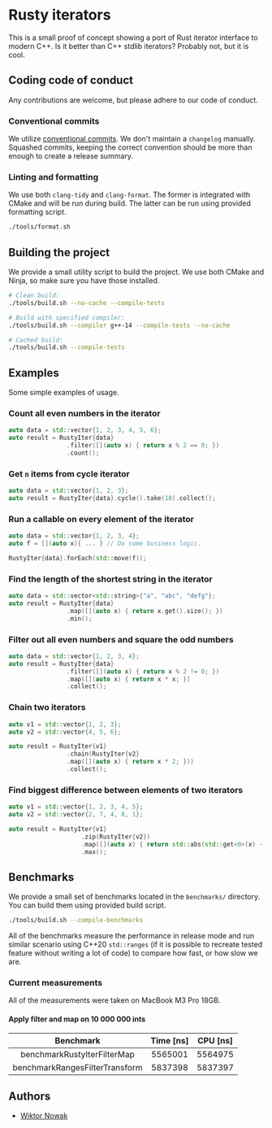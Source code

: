 # Rusty iterators

This is a small proof of concept showing a port of Rust iterator interface to modern C++. Is it better than C++ stdlib iterators? Probably not, but it is cool.

## Coding code of conduct

Any contributions are welcome, but please adhere to our code of conduct.

### Conventional commits

We utilize [conventional commits](https://gist.github.com/qoomon/5dfcdf8eec66a051ecd85625518cfd13). We don't maintain a `changelog` manually. Squashed commits, keeping the correct convention should be more than enough to create a release summary.

### Linting and formatting

We use both `clang-tidy` and `clang-format`. The former is integrated with CMake and will be run during build. The latter can be run using provided formatting script.

```bash
./tools/format.sh
```

## Building the project

We provide a small utility script to build the project. We use both CMake and Ninja, so make sure you have those installed.

```bash
# Clean build:
./tools/build.sh --no-cache --compile-tests

# Build with specified compiler:
./tools/build.sh --compiler g++-14 --compile-tests --no-cache

# Cached build:
./tools/build.sh --compile-tests
```

## Examples

Some simple examples of usage.

### Count all even numbers in the iterator

```c++
auto data = std::vector{1, 2, 3, 4, 5, 6};
auto result = RustyIter{data}
                .filter([](auto x) { return x % 2 == 0; })
                .count();
```

### Get `n` items from cycle iterator

```c++
auto data = std::vector{1, 2, 3};
auto result = RustyIter{data}.cycle().take(10).collect();
```

### Run a callable on every element of the iterator

```c++
auto data = std::vector{1, 2, 3, 4};
auto f = [](auto x){ ... } // Do some business logic.

RustyIter{data}.forEach(std::move(f));
```

### Find the length of the shortest string in the iterator

```c++
auto data = std::vector<std::string>{"a", "abc", "defg"};
auto result = RustyIter{data}
                .map([](auto x) { return x.get().size(); })
                .min();
```

### Filter out all even numbers and square the odd numbers

```c++
auto data = std::vector{1, 2, 3, 4};
auto result = RustyIter{data}
                .filter([](auto x) { return x % 2 != 0; })
                .map([](auto x) { return x * x; })
                .collect();
```

### Chain two iterators

```c++
auto v1 = std::vector{1, 2, 3};
auto v2 = std::vector{4, 5, 6};

auto result = RustyIter{v1}
                .chain(RustyIter{v2}
                .map([](auto x) { return x * 2; }))
                .collect();
```

### Find biggest difference between elements of two iterators

```c++
auto v1 = std::vector{1, 2, 3, 4, 5};
auto v2 = std::vector{2, 7, 4, 8, 1};

auto result = RustyIter{v1}
                    .zip(RustyIter{v2})
                    .map([](auto x) { return std::abs(std::get<0>(x) - std::get<1>(x)); })
                    .max();
```

## Benchmarks

We provide a small set of benchmarks located in the `benchmarks/` directory. You can build them using provided build script.

```bash
./tools/build.sh --compile-benchmarks
```

All of the benchmarks measure the performance in release mode and run similar scenario using C++20 `std::ranges` (if it is possible to recreate tested feature without writing a lot of code) to compare how fast, or how slow we are.

### Current measurements

All of the measurements were taken on MacBook M3 Pro 18GB.

#### Apply filter and map on 10 000 000 ints

|          **Benchmark**         | **Time [ns]** | **CPU [ns]** |
|:------------------------------:|:-------------:|:------------:|
|   benchmarkRustyIterFilterMap  |    5565001    |    5564975   |
| benchmarkRangesFilterTransform |    5837398    |    5837397   |

## Authors

- [Wiktor Nowak](@uncommon-nickname)
